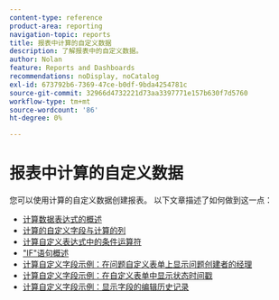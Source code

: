 ```yaml
---
content-type: reference
product-area: reporting
navigation-topic: reports
title: 报表中计算的自定义数据
description: 了解报表中的自定义数据。
author: Nolan
feature: Reports and Dashboards
recommendations: noDisplay, noCatalog
exl-id: 673792b6-7369-47ce-b0df-9bda4254781c
source-git-commit: 32966d4732221d73aa3397771e157b630f7d5760
workflow-type: tm+mt
source-wordcount: '86'
ht-degree: 0%

---
```


# 报表中计算的自定义数据

您可以使用计算的自定义数据创建报表。 以下文章描述了如何做到这一点：

* [计算数据表达式的概述](../../../reports-and-dashboards/reports/calc-cstm-data-reports/calculated-data-expressions.md)
* [计算的自定义字段与计算的列](../../../reports-and-dashboards/reports/calc-cstm-data-reports/calculated-custom-fields-calculated-columns.md)
* [计算自定义表达式中的条件运算符](../../../reports-and-dashboards/reports/calc-cstm-data-reports/condition-operators-calculated-custom-expressions.md)
* [&quot;IF&quot;语句概述](../../../reports-and-dashboards/reports/calc-cstm-data-reports/if-statements-overview.md)
* [计算自定义字段示例：在问题自定义表单上显示问题创建者的经理](../../../reports-and-dashboards/reports/calc-cstm-data-reports/custom-field-manager-issue-creator-on-issue-form.md)
* [计算自定义字段示例：在自定义表单中显示状态时间戳](../../../reports-and-dashboards/reports/calc-cstm-data-reports/example-status-timestamp-in-calculated-field.md)
* [计算自定义字段示例：显示字段的编辑历史记录](../../../reports-and-dashboards/reports/calc-cstm-data-reports/calculated-field-example-edit-history-of-another-field.md)
  <!--outdated: * [Basic Report Creation Program for the new Workfront experience](https://one.workfront.com/s/basic-report-creation-program)-->
